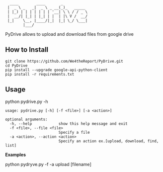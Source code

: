 ```
  ____        ____       _
 |  _ \ _   _|  _ \ _ __(_)_   _____
 | |_) | | | | | | | '__| \ \ / / _ \
 |  __/| |_| | |_| | |  | |\ V /  __/
 |_|    \__, |____/|_|  |_| \_/ \___|
        |___/
```

PyDrive allows to upload and download files from google drive

## How to Install

```
git clone https://github.com/We4theReport/PyDrive.git
cd PyDrive
pip install --upgrade google-api-python-client
pip install -r requirements.txt

```
## Usage

python pydrive.py -h

```
usage: pydrive.py [-h] [-f <file>] [-a <action>]

optional arguments:
  -h, --help            show this help message and exit
  -f <file>, --file <file>
                        Specify a file
  -a <action>, --action <action>
                        Specify an action ex.[upload, download, find, list]

```
**Examples**

python pydryve.py -f -a upload [filename]
